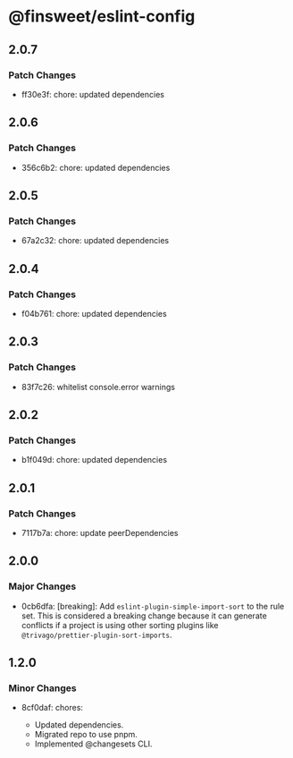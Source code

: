 # @finsweet/eslint-config

## 2.0.7

### Patch Changes

- ff30e3f: chore: updated dependencies

## 2.0.6

### Patch Changes

- 356c6b2: chore: updated dependencies

## 2.0.5

### Patch Changes

- 67a2c32: chore: updated dependencies

## 2.0.4

### Patch Changes

- f04b761: chore: updated dependencies

## 2.0.3

### Patch Changes

- 83f7c26: whitelist console.error warnings

## 2.0.2

### Patch Changes

- b1f049d: chore: updated dependencies

## 2.0.1

### Patch Changes

- 7117b7a: chore: update peerDependencies

## 2.0.0

### Major Changes

- 0cb6dfa: [breaking]: Add `eslint-plugin-simple-import-sort` to the rule set.
  This is considered a breaking change because it can generate conflicts if a project is using other sorting plugins like `@trivago/prettier-plugin-sort-imports`.

## 1.2.0

### Minor Changes

- 8cf0daf: chores:

  - Updated dependencies.
  - Migrated repo to use pnpm.
  - Implemented @changesets CLI.
